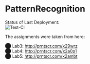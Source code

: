 # PatternRecognition

Status of Last Deployment:</br>
![Test-CI](https://github.com/PavelGenitsoy/PatternRecognition/workflows/Test-CI/badge.svg)

The assignments were taken from here:

  ⬤ Lab3: http://prntscr.com/x29wrz </br>
  ⬤ Lab4: http://prntscr.com/x2a0p1 </br>
  ⬤ Lab5: http://prntscr.com/x2ambt
